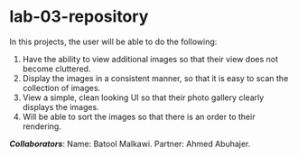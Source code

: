 # lab-03-repository

In this projects, the user will be able to do the following:
1. Have the ability to view additional images so that their view does not become cluttered.
2. Display the images in a consistent manner, so that it is easy to scan the collection of images.
3. View a simple, clean looking UI so that their photo gallery clearly displays the images.
4. Will be able to sort the images so that there is an order to their rendering.


***Collaborators***:
Name: Batool Malkawi.
Partner: Ahmed Abuhajer.